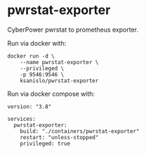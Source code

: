# pwrstat-exporter
CyberPower pwrstat to prometheus exporter.


Run via docker with:

```
docker run -d \
    --name pwrstat-exporter \
    --privileged \
    -p 9546:9546 \
    ksanislo/pwrstat-exporter
```

Run via docker compose with:
```
version: "3.8"

services:
  pwrstat-exporter:
    build: "./containers/pwrstat-exporter"
    restart: "unless-stopped"
    privileged: true
```

